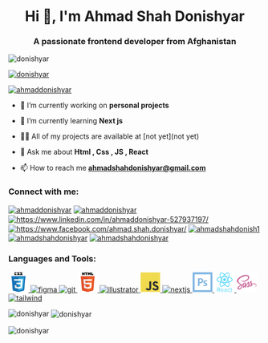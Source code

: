 <h1 align="center">Hi 👋, I'm Ahmad Shah Donishyar</h1>
<h3 align="center">A passionate frontend developer from Afghanistan</h3>

<p align="left"> <img src="https://komarev.com/ghpvc/?username=donishyar&label=Profile%20views&color=0e75b6&style=flat" alt="donishyar" /> </p>

<p align="left"> <a href="https://github.com/ryo-ma/github-profile-trophy"><img src="https://github-profile-trophy.vercel.app/?username=donishyar" alt="donishyar" /></a> </p>

<p align="left"> <a href="https://twitter.com/ahmaddonishyar" target="blank"><img src="https://img.shields.io/twitter/follow/ahmaddonishyar?logo=twitter&style=for-the-badge" alt="ahmaddonishyar" /></a> </p>

- 🔭 I’m currently working on **personal projects**

- 🌱 I’m currently learning **Next js**

- 👨‍💻 All of my projects are available at [not yet](not yet)

- 💬 Ask me about **Html , Css , JS , React**

- 📫 How to reach me **ahmadshahdonishyar@gmail.com**

<h3 align="left">Connect with me:</h3>
<p align="left">
<a href="https://codepen.io/ahmaddonishyar" target="blank"><img align="center" src="https://raw.githubusercontent.com/rahuldkjain/github-profile-readme-generator/master/src/images/icons/Social/codepen.svg" alt="ahmaddonishyar" height="30" width="40" /></a>
<a href="https://twitter.com/ahmaddonishyar" target="blank"><img align="center" src="https://raw.githubusercontent.com/rahuldkjain/github-profile-readme-generator/master/src/images/icons/Social/twitter.svg" alt="ahmaddonishyar" height="30" width="40" /></a>
<a href="https://linkedin.com/in/https://www.linkedin.com/in/ahmaddonishyar-527937197/" target="blank"><img align="center" src="https://raw.githubusercontent.com/rahuldkjain/github-profile-readme-generator/master/src/images/icons/Social/linked-in-alt.svg" alt="https://www.linkedin.com/in/ahmaddonishyar-527937197/" height="30" width="40" /></a>
<a href="https://fb.com/https://www.facebook.com/ahmad.shah.donishyar/" target="blank"><img align="center" src="https://raw.githubusercontent.com/rahuldkjain/github-profile-readme-generator/master/src/images/icons/Social/facebook.svg" alt="https://www.facebook.com/ahmad.shah.donishyar/" height="30" width="40" /></a>
<a href="https://www.hackerrank.com/ahmadshahdonish1" target="blank"><img align="center" src="https://raw.githubusercontent.com/rahuldkjain/github-profile-readme-generator/master/src/images/icons/Social/hackerrank.svg" alt="ahmadshahdonish1" height="30" width="40" /></a>
<a href="https://www.leetcode.com/ahmadshahdonishyar" target="blank"><img align="center" src="https://raw.githubusercontent.com/rahuldkjain/github-profile-readme-generator/master/src/images/icons/Social/leet-code.svg" alt="ahmadshahdonishyar" height="30" width="40" /></a>
<a href="https://discord.gg/ahmadshahdonishyar" target="blank"><img align="center" src="https://raw.githubusercontent.com/rahuldkjain/github-profile-readme-generator/master/src/images/icons/Social/discord.svg" alt="ahmadshahdonishyar" height="30" width="40" /></a>
</p>

<h3 align="left">Languages and Tools:</h3>
<p align="left"> <a href="https://www.w3schools.com/css/" target="_blank" rel="noreferrer"> <img src="https://raw.githubusercontent.com/devicons/devicon/master/icons/css3/css3-original-wordmark.svg" alt="css3" width="40" height="40"/> </a> <a href="https://www.figma.com/" target="_blank" rel="noreferrer"> <img src="https://www.vectorlogo.zone/logos/figma/figma-icon.svg" alt="figma" width="40" height="40"/> </a> <a href="https://git-scm.com/" target="_blank" rel="noreferrer"> <img src="https://www.vectorlogo.zone/logos/git-scm/git-scm-icon.svg" alt="git" width="40" height="40"/> </a> <a href="https://www.w3.org/html/" target="_blank" rel="noreferrer"> <img src="https://raw.githubusercontent.com/devicons/devicon/master/icons/html5/html5-original-wordmark.svg" alt="html5" width="40" height="40"/> </a> <a href="https://www.adobe.com/in/products/illustrator.html" target="_blank" rel="noreferrer"> <img src="https://www.vectorlogo.zone/logos/adobe_illustrator/adobe_illustrator-icon.svg" alt="illustrator" width="40" height="40"/> </a> <a href="https://developer.mozilla.org/en-US/docs/Web/JavaScript" target="_blank" rel="noreferrer"> <img src="https://raw.githubusercontent.com/devicons/devicon/master/icons/javascript/javascript-original.svg" alt="javascript" width="40" height="40"/> </a> <a href="https://nextjs.org/" target="_blank" rel="noreferrer"> <img src="https://cdn.worldvectorlogo.com/logos/nextjs-2.svg" alt="nextjs" width="40" height="40"/> </a> <a href="https://www.photoshop.com/en" target="_blank" rel="noreferrer"> <img src="https://raw.githubusercontent.com/devicons/devicon/master/icons/photoshop/photoshop-line.svg" alt="photoshop" width="40" height="40"/> </a> <a href="https://reactjs.org/" target="_blank" rel="noreferrer"> <img src="https://raw.githubusercontent.com/devicons/devicon/master/icons/react/react-original-wordmark.svg" alt="react" width="40" height="40"/> </a> <a href="https://sass-lang.com" target="_blank" rel="noreferrer"> <img src="https://raw.githubusercontent.com/devicons/devicon/master/icons/sass/sass-original.svg" alt="sass" width="40" height="40"/> </a> <a href="https://tailwindcss.com/" target="_blank" rel="noreferrer"> <img src="https://www.vectorlogo.zone/logos/tailwindcss/tailwindcss-icon.svg" alt="tailwind" width="40" height="40"/> </a> </p>

<p><img align="left" src="https://github-readme-stats.vercel.app/api/top-langs?username=donishyar&show_icons=true&locale=en&layout=compact" alt="donishyar" /></p>

<p>&nbsp;<img align="center" src="https://github-readme-stats.vercel.app/api?username=donishyar&show_icons=true&locale=en" alt="donishyar" /></p>

<p><img align="center" src="https://github-readme-streak-stats.herokuapp.com/?user=donishyar&" alt="donishyar" /></p>
